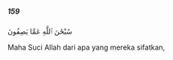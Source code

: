 ##### 159

<span class="ayah">سُبْحَٰنَ ٱللَّهِ عَمَّا يَصِفُونَ</span>

<span class="ayah_translation">Maha Suci Allah dari apa yang mereka sifatkan,</span>
